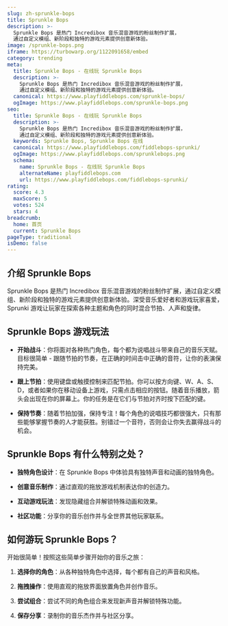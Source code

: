 ```yaml
---
slug: zh-sprunkle-bops
title: Sprunkle Bops
description: >-
  Sprunkle Bops 是热门 Incredibox 音乐混音游戏的粉丝制作扩展，
  通过自定义模组、新阶段和独特的游戏元素提供创意新体验。
image: /sprunkle-bops.png
iframe: https://turbowarp.org/1122091658/embed
category: trending
meta:
  title: Sprunkle Bops - 在线玩 Sprunkle Bops
  description: >-
    Sprunkle Bops 是热门 Incredibox 音乐混音游戏的粉丝制作扩展，
    通过自定义模组、新阶段和独特的游戏元素提供创意新体验。
  canonical: https://www.playfiddlebops.com/sprunkle-bops/
  ogImage: https://www.playfiddlebops.com/sprunkle-bops.png
seo:
  title: Sprunkle Bops - 在线玩 Sprunkle Bops
  description: >-
    Sprunkle Bops 是热门 Incredibox 音乐混音游戏的粉丝制作扩展，
    通过自定义模组、新阶段和独特的游戏元素提供创意新体验。
  keywords: Sprunkle Bops, Sprunkle Bops 在线
  canonical: https://www.playfiddlebops.com/fiddlebops-sprunki/
  ogImage: https://www.playfiddlebops.com/sprunklebops.png
  schema:
    name: Sprunkle Bops - 在线玩 Sprunkle Bops
    alternateName: playfiddlebops.com
    url: https://www.playfiddlebops.com/fiddlebops-sprunki/
rating:
  score: 4.3
  maxScore: 5
  votes: 524
  stars: 4
breadcrumb:
  home: 首页
  current: Sprunkle Bops
pageType: traditional
isDemo: false
---
```


## 介绍 Sprunkle Bops

Sprunkle Bops 是热门 Incredibox 音乐混音游戏的粉丝制作扩展，通过自定义模组、新阶段和独特的游戏元素提供创意新体验。深受音乐爱好者和游戏玩家喜爱，Sprunki 游戏让玩家在探索各种主题和角色的同时混合节拍、人声和旋律。

## Sprunkle Bops 游戏玩法

- **开始战斗**：你将面对各种热门角色，每个都为说唱战斗带来自己的音乐天赋。目标很简单 - 跟随节拍的节奏，在正确的时间击中正确的音符，让你的表演保持完美。

- **跟上节拍**：使用键盘或触摸控制来匹配节拍。你可以按方向键、W、A、S、D，或者如果你在移动设备上游戏，只需点击相应的按钮。随着音乐播放，箭头会出现在你的屏幕上。你的任务是在它们与节拍对齐时按下匹配的键。

- **保持节奏**：随着节拍加强，保持专注！每个角色的说唱技巧都很强大，只有那些能够掌握节奏的人才能获胜。别错过一个音符，否则会让你失去赢得战斗的机会。

## Sprunkle Bops 有什么特别之处？

- **独特角色设计**：在 Sprunkle Bops 中体验具有独特声音和动画的独特角色。

- **创意音乐制作**：通过直观的拖放游戏机制表达你的创造力。

- **互动游戏玩法**：发现隐藏组合并解锁特殊动画和效果。

- **社区功能**：分享你的音乐创作并与全世界其他玩家联系。

## 如何游玩 Sprunkle Bops？

开始很简单！按照这些简单步骤开始你的音乐之旅：

1. **选择你的角色**：从各种独特角色中选择，每个都有自己的声音和风格。

1. **拖拽操作**：使用直观的拖放界面放置角色并创作音乐。

1. **尝试组合**：尝试不同的角色组合来发现新声音并解锁特殊功能。

1. **保存分享**：录制你的音乐杰作并与社区分享。